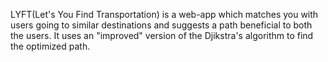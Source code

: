 LYFT(Let's You Find Transportation) is a web-app which matches you with users going to similar destinations and suggests a path beneficial to both the users. It uses an "improved" version of the Djikstra's algorithm to find the optimized path.

